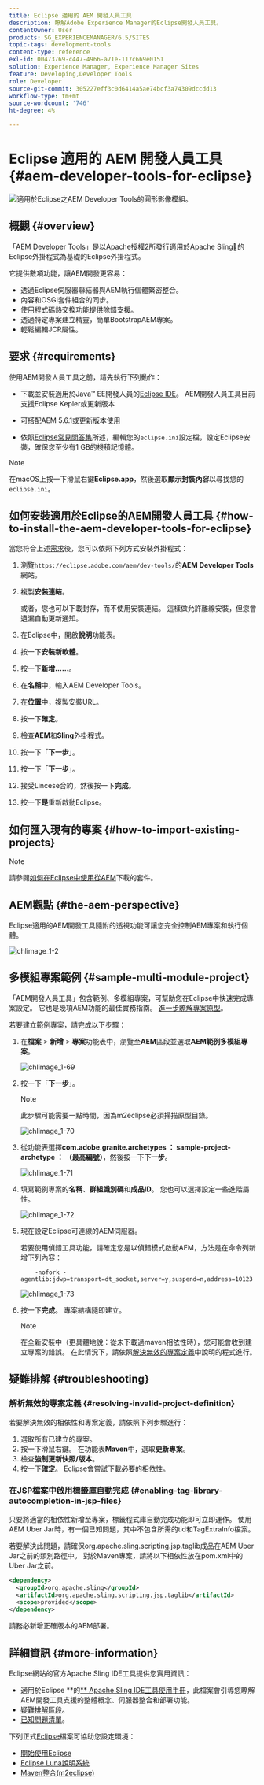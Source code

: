 ```yaml
---
title: Eclipse 適用的 AEM 開發人員工具
description: 瞭解Adobe Experience Manager的Eclipse開發人員工具。
contentOwner: User
products: SG_EXPERIENCEMANAGER/6.5/SITES
topic-tags: development-tools
content-type: reference
exl-id: 00473769-c447-4966-a71e-117c669e0151
solution: Experience Manager, Experience Manager Sites
feature: Developing,Developer Tools
role: Developer
source-git-commit: 305227eff3c0d6414a5ae74bcf3a74309dccdd13
workflow-type: tm+mt
source-wordcount: '746'
ht-degree: 4%

---
```


# Eclipse 適用的 AEM 開發人員工具{#aem-developer-tools-for-eclipse}

![適用於Eclipse之AEM Developer Tools的圓形影像模組。](do-not-localize/chlimage_1-9.png)

## 概觀 {#overview}

「AEM Developer Tools」是以Apache授權2所發行適用於Apache Sling[&#128279;](https://sling.apache.org/documentation/development/ide-tooling.html)的Eclipse外掛程式為基礎的Eclipse外掛程式。

它提供數項功能，讓AEM開發更容易：

* 透過Eclipse伺服器聯結器與AEM執行個體緊密整合。
* 內容和OSGI套件組合的同步。
* 使用程式碼熱交換功能提供除錯支援。
* 透過特定專案建立精靈，簡單BootstrapAEM專案。
* 輕鬆編輯JCR屬性。

## 要求 {#requirements}

使用AEM開發人員工具之前，請先執行下列動作：

* 下載並安裝適用於Java™ EE開發人員的[Eclipse IDE](https://www.eclipse.org/downloads/packages/release/luna/r/eclipse-ide-java-ee-developers)。 AEM開發人員工具目前支援Eclipse Kepler或更新版本

* 可搭配AEM 5.6.1或更新版本使用
* 依照[Eclipse常見問答集](https://wiki.eclipse.org/FAQ_How_do_I_increase_the_heap_size_available_to_Eclipse%3F)所述，編輯您的`eclipse.ini`設定檔，設定Eclipse安裝，確保您至少有1 GB的棧積記憶體。

>[!NOTE]
>
>在macOS上按一下滑鼠右鍵&#x200B;**Eclipse.app**，然後選取&#x200B;**顯示封裝內容**&#x200B;以尋找您的`eclipse.ini`。

## 如何安裝適用於Eclipse的AEM開發人員工具 {#how-to-install-the-aem-developer-tools-for-eclipse}

當您符合上述[需求](#requirements)後，您可以依照下列方式安裝外掛程式：

1. 瀏覽`https://eclipse.adobe.com/aem/dev-tools/`的&#x200B;**AEM Developer Tools**&#x200B;網站。

1. 複製&#x200B;**安裝連結**。

   或者，您也可以下載封存，而不使用安裝連結。 這樣做允許離線安裝，但您會遺漏自動更新通知。

1. 在Eclipse中，開啟&#x200B;**說明**&#x200B;功能表。
1. 按一下&#x200B;**安裝新軟體**。
1. 按一下&#x200B;**新增……**。
1. 在&#x200B;**名稱**&#x200B;中，輸入AEM Developer Tools。
1. 在&#x200B;**位置**&#x200B;中，複製安裝URL。
1. 按一下&#x200B;**確定**。
1. 檢查&#x200B;**AEM**&#x200B;和&#x200B;**Sling**&#x200B;外掛程式。
1. 按一下「**下一步**」。
1. 按一下「**下一步**」。
1. 接受Lincese合約，然後按一下&#x200B;**完成**。
1. 按一下&#x200B;**是**&#x200B;重新啟動Eclipse。

## 如何匯入現有的專案 {#how-to-import-existing-projects}

>[!NOTE]
>
>請參閱[如何在Eclipse中使用從AEM](https://stackoverflow.com/questions/29699726/how-to-work-with-a-bundle-in-eclipse-when-it-was-downloaded-from-aem/29705407#29705407)下載的套件。

## AEM觀點 {#the-aem-perspective}

Eclipse適用的AEM開發工具隨附的透視功能可讓您完全控制AEM專案和執行個體。

![chlimage_1-2](assets/chlimage_1-2a.jpeg)

## 多模組專案範例 {#sample-multi-module-project}

「AEM開發人員工具」包含範例、多模組專案，可幫助您在Eclipse中快速完成專案設定。 它也是幾項AEM功能的最佳實務指南。 [進一步瞭解專案原型](https://github.com/adobe/aem-project-archetype)。

若要建立範例專案，請完成以下步驟：

1. 在&#x200B;**檔案** > **新增** > **專案**&#x200B;功能表中，瀏覽至&#x200B;**AEM**&#x200B;區段並選取&#x200B;**AEM範例多模組專案**。

   ![chlimage_1-69](assets/chlimage_1-69a.png)

1. 按一下「**下一步**」。

   >[!NOTE]
   >
   >此步驟可能需要一點時間，因為m2eclipse必須掃描原型目錄。

   ![chlimage_1-70](assets/chlimage_1-70a.png)

1. 從功能表選擇&#x200B;**com.adobe.granite.archetypes ： sample-project-archetype ： （最高編號）**，然後按一下&#x200B;**下一步**。

   ![chlimage_1-71](assets/chlimage_1-71a.png)

1. 填寫範例專案的&#x200B;**名稱**、**群組識別碼**&#x200B;和&#x200B;**成品ID**。 您也可以選擇設定一些進階屬性。

   ![chlimage_1-72](assets/chlimage_1-72a.png)

1. 現在設定Eclipse可連線的AEM伺服器。

   若要使用偵錯工具功能，請確定您是以偵錯模式啟動AEM，方法是在命令列新增下列內容：

   ```
       -nofork -agentlib:jdwp=transport=dt_socket,server=y,suspend=n,address=10123
   ```

   ![chlimage_1-73](assets/chlimage_1-73a.png)

1. 按一下&#x200B;**完成**。 專案結構隨即建立。

   >[!NOTE]
   >
   >在全新安裝中（更具體地說：從未下載過maven相依性時），您可能會收到建立專案的錯誤。 在此情況下，請依照[解決無效的專案定義](#resolving-invalid-project-definition)中說明的程式進行。

## 疑難排解 {#troubleshooting}

### 解析無效的專案定義 {#resolving-invalid-project-definition}

若要解決無效的相依性和專案定義，請依照下列步驟進行：

1. 選取所有已建立的專案。
1. 按一下滑鼠右鍵。 在功能表&#x200B;**Maven**&#x200B;中，選取&#x200B;**更新專案**。
1. 檢查&#x200B;**強制更新快照/版本**。
1. 按一下&#x200B;**確定**。 Eclipse會嘗試下載必要的相依性。

### 在JSP檔案中啟用標籤庫自動完成 {#enabling-tag-library-autocompletion-in-jsp-files}

只要將適當的相依性新增至專案，標籤程式庫自動完成功能即可立即運作。 使用AEM Uber Jar時，有一個已知問題，其中不包含所需的tld和TagExtraInfo檔案。

若要解決此問題，請確保org.apache.sling.scripting.jsp.taglib成品在AEM Uber Jar之前的類別路徑中。 對於Maven專案，請將以下相依性放在pom.xml中的Uber Jar之前。

```xml
<dependency>
  <groupId>org.apache.sling</groupId>
  <artifactId>org.apache.sling.scripting.jsp.taglib</artifactId>
  <scope>provided</scope>
</dependency>
```

請務必新增正確版本的AEM部署。

## 詳細資訊 {#more-information}

Eclipse網站的官方Apache Sling IDE工具提供您實用資訊：

* 適用於Eclipse **的[** Apache Sling IDE工具使用手冊](https://sling.apache.org/documentation/development/ide-tooling.html)，此檔案會引導您瞭解AEM開發工具支援的整體概念、伺服器整合和部署功能。
* [疑難排解區段](https://sling.apache.org/documentation/development/ide-tooling.html#troubleshooting)。
* [已知問題清單](https://sling.apache.org/documentation/development/ide-tooling.html#known-issues)。

下列正式[Eclipse](https://www.eclipse.org/)檔案可協助您設定環境：

* [開始使用Eclipse](https://eclipseide.org/getting-started/)
* [Eclipse Luna說明系統](https://help.eclipse.org/latest/index.jsp)
* [Maven整合(m2eclipse)](https://www.eclipse.org/m2e/)
